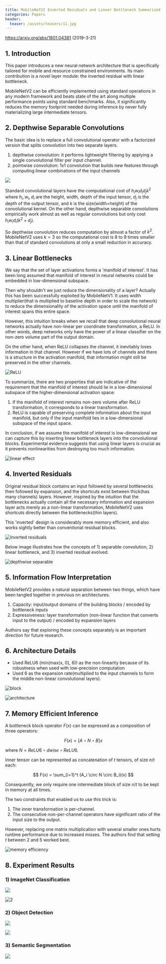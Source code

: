 ```yaml
---
title: MobileNetV2 Inverted Residuals and Linear Bottleneck Summarized
categories: Papers
header:
  teaser: /assets/teasers/11.jpg
---
```


https://arxiv.org/abs/1801.04381 (2019-3-21)

## 1. Introduction

This paper introduces a new neural network architecture that is specifically tailored for mobile and resource constrained environments. Its main contribution is a novel layer module: the inverted residual with linear bottleneck.

MobileNetV2 can be efficiently implemented using standard operations in any modern framework and beats state of the art along multiple performance points using standard benchmarks. Also, it significantly reduces the memory footprint needed during inference by never fully materializing large intermediate tensors.



## 2. Depthwise Separable Convolutions

The basic idea is to replace a full convolutional operator with a factorized version that splits convolution into two separate layers.

1. depthwise convolution: it performs lightweight filtering by applying a single convolutional filter per input channel.
2. pointwise convolution: 1x1 convolution that builds new features through computing linear combinations of the input channels

![](https://lh3.googleusercontent.com/l0SCUDB9Px1ANE1oj7YFMYKniMyihEDW5VTnRs4x_jiwRN9UYDs6PhJ-MR4MO6aycSoKs43aXVgyDZ6HjTWEYBD-1zrVYY1-i81qUZL05eWkPsIJPS7SuZXUDOG9i5-gqjIqnVZvJQ=w2400)

Standard convolutional layers have the computational cost of $h_iw_id_id_j k^2$  where $h_i, w_i, d_i$ are the height, width, depth of the input tensor, $d_j$ is the depth of the output tensor, and $k$ is the size(width=height) of the convolutional kernel. On the other hand, depthwise separable convolutions empirically work almost as well as regular convolutions but only cost $h_iw_id_i(k^2+d_j)$.

So depthwise convolution reduces computation by almost a factor of $k^2$. MobileNetV2 uses $k=3$ so the computational cost is 8 to 9 times smaller than that of standard convolutions at only a small reduction in accuracy.



## 3. Linear Bottlenecks

We say that the set of layer activations forms a 'manifold of interest'. It has been long assumed that manifold of interest in neural networks could be embedded in low-dimensional subspace.

Then why shouldn't we just reduce the dimensionality of a layer? Actually this has been successfully exploited by MobileNetV1. It uses width multiplier(that is multiplied to baseline depth in order to scale the network) to reduce the dimensionality of the activation space until the manifold of interest spans this entire space.

However, this intuition breaks when we recall that deep convolutional neural networks actually have non-linear per coordinate transformation, a ReLU. In other words, deep networks only have the power of a linear classifier on the non-zero volume part of the output domain.

On the other hand, when ReLU collapses the channel, it inevitably loses information in that channel. However if we have lots of channels and there is a structure in the activation manifold, that information might still be preserved in the other channels.

![ReLU](https://lh3.googleusercontent.com/2LgA28MQjTnGp_NjcGtywkTXsT5hSucLDyK0mzxYIErGjtNgCr20p7ba48q8CmtFjmXj5ujPfZgDGkeagAFhGJpcDCGd_HxPUTXHGGdS9W3m8xWJpcOW2m3raat4RmiUV_kW8i5jJw=w2400)

To summarize, there are two properties that are indicative of the requirement that the manifold of interest should lie in a low-dimensional subspace of the higher-dimensional activation space:

1. If the manifold of interest remains non-zero volume after ReLU transformation, it corresponds to a linear transformation.
2. ReLU is capable of preserving complete information about the input manifold, but only if the input manifold lies in a low-dimensional subspace of the input space.

In conclusion, if we assume the manifold of interest is low-dimensional we can capture this by inserting linear bottleneck layers into the convolutional blocks. Experimental evidence suggests that using linear layers is crucial as it prevents nonlinearities from destroying too much information.

![linear effect](https://lh3.googleusercontent.com/O805abinLyS09YdJGGaGnypHWiN4gGuX_5J-wgKcTGDvTkH8RY0KHUPdCx_LziTMi82mjB6BqU9l725XP70c5fNJ94QBjj0YWA_rq-jKmeX44ac2YJJAqQ29LJiXYUokIJzPF2lVmA=w2400)



## 4. Inverted Residuals

Original residual block contains an input followed by several bottlenecks then followed by expansion, and the shortcuts exist between thick(has many channels) layers. However, inspired by the intuition that the bottlenecks actually contain all the necessary information and expansion layer acts merely as a non-linear transformation, MobileNetV2 uses shortcuts directly between the bottlenecks(thin layers).

This 'inverted' design is considerably more memory efficient, and also works sightly better than conventional residual blocks.

![inverted residuals](https://lh3.googleusercontent.com/9a8Coau4ThdHbk7Tbyoa8FZVhcGnEQpD-X76j6l7J0tDGFHt-TY-5onbDRNdafXcJwDJVxHEH1Sr8nWQAC_65TwNDdsdSusuuMqHYhWMdIgN-O2ZAn9jTMCapEADJB2uV-q1dLuoRg=w2400)

Below image illustrates how the concepts of 1) separable convolution, 2) linear bottleneck, and 3) inverted residual evolved.

![depthwise separable](https://lh3.googleusercontent.com/AgGtF4AVeQuhaIJB7xJcBs9T3-2f_RfpO8y1seZ8aq_VozFHhx_S8eZqmJsLT43CT2nABkevXusx38h02OAbBzT-Iq0m5RgEtbu_r_PPOt-mRvZBZ2sT3KQXQeaJiXKZoVd0TfNGzQ=w2400)



## 5. Information Flow Interpretation

MobileNetV2 provides a natural separation between two things, which have been tangled together in previous nn architectures.

1. Capacity: input/output domains of the building blocks / encoded by bottleneck inputs
2. Expressiveness: layer transformation (non-linear function that converts input to the output) / encoded by expansion layers

Authors say that exploring these concepts separately is an important direction for future research.



## 6. Architecture Details

* Used ReLU6 (min(max(x, 0), 6)) as the non-linearity because of its robustness when used with low-precision computation
* Used 6 as the expansion rate(multiplied to the input channels to form the middle non-linear convolutional layers).

![block](https://lh3.googleusercontent.com/0Tf4FzMCKP85Q_25FhBWfn0bg9ODywUtsm3bI15fa1YE3-i2wWYNP8sxKeuTcJp_PXF8EWtrEhVB8_pU0qN-KspToEeauZbbUDMG_wnqyuuRrnCjep9DhOeT0MbicjxAxBMUmRTeyA=w2400)

![architecture](https://lh3.googleusercontent.com/_ZsrSJ7Cublp6v66tIy5fkprRvP8UVWy-fnDGrYveffqzWvmcqTlBEmTL-bcw2voLxj9qC6vuAFuyx-QG1Jc9Fq9y2AYMA1L0qwVv5diYDV3pvQypB0Xf78OIF_N22IaZMjIDDRKVA=w2400)



## 7. Memory Efficient Inference

A bottleneck block operator $F(x)$ can be expressed as a composition of three operators:

$$
F(x)=[A\circ N\circ B]x
$$

where $N=ReLU6 \circ dwise \circ ReLU6$.

Inner tensor can be represented as concatenation of $t$ tensors, of size $n/t$ each:

$$
F(x) = \sum_{i=1}^t (A_i \circ N \circ B_i)(x)
$$

Consequently, we only require one intermediate block of size $n/t$ to be kept in memory at all times.

The two constraints that enabled us to use this trick is:

1. The inner transformation is per-channel.
2. The consecutive non-per-channel operators have significant ratio of the input size to the output.

However, replacing one matrix multiplication with several smaller ones hurts runtime performance due to increased misses. The authors find that setting $t$ between 2 and 5 worked best.

![memory efficiency](https://lh3.googleusercontent.com/KH2UWdUkNrdKFEmaX0YJIe9U4Lu0qbdMHXvtmL6JqCaZRk3xw6DMnTvpoyHi7rcgVYgq40RNRjaDO5G_UpDVttZr6YZAQrCboxbTEg_71uvkKWJ7xUmA18oCLfyOaN80QXIPV9037Q=w2400)



## 8. Experiment Results

### 1) ImageNet Classification

![](https://lh3.googleusercontent.com/6iIZJS1SFlthB2hMGFTHKGpXB3LadFzk2Xkmuko6QOdSbvIqfS6sGcCFbRc2dZ2fPpejcOSgjMoCNJGdcSWLPzzTseXj-j6MwXqUL9UjyzvNnsUeBI1dvKDQGs5Vj9BpxPmdkiNDsA=w2400)

![2](https://lh3.googleusercontent.com/ydbv1E4EfBhDsIAudzLQbODOkIlUzN35-cOjRoZgWpfvfcNxu5oXsA9HId1XqWGJysLuBGuMmBieZyxdg7WGOuytk_aL0tIinXLrmWs0zCWTWPt9Vb4-0gZe7uWXTKe_9BdxVMCFmw=w2400)

### 2) Object Detection

![](https://lh3.googleusercontent.com/ZRR4if6UCVekrpkNd-Yo70MuwKyloFke-NFABNGocq2hT-PmgnENxaDLpNijzTUdDZDzazdilQXOkDaYwZRYfHEwlGRy2lPwbDZJHtXOBro1zlhzTSfZS2fzNDP7ZPxL3k3-sE-0uw=w2400)

![](https://lh3.googleusercontent.com/AcAfhdNBLe4oCyulOrkW96i3mp32f_VomGlA2SZb56U2r4Kh3Dm7EJEs-OzT9dPVZX-dVbjotsB4ts2XDCzd7tssuaxwDnQM3BqJmltrfMDUguvi63FrM5gAnSMpzk8xwpBUksZPIw=w2400)

### 3) Semantic Segmentation

![](https://lh3.googleusercontent.com/tugDhUeQW8NPge9uetJM2jQX8ORPxM3uAU20-mH9-tev2mgRh4fdRfue-mKQFObj8gq5WfSU3E6L2KFjhOR35AUI79PN-SMuXSI03pgXUenZD2vfX_E0UW-KiAqooIGZhJwVqriBYA=w2400)
